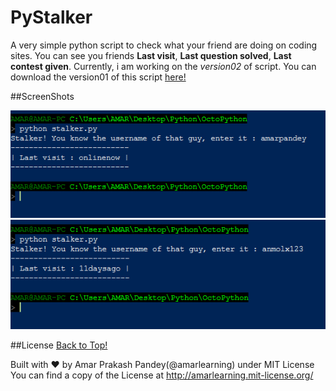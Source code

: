 # PyStalker

A very simple python script to check what your friend are doing on coding sites. You can see you friends **Last visit**, **Last question solved**, **Last contest given**. Currently, i am working on the *version02* of script. You can download the version01 of this script [here!](https://github.com/amarlearning/PyStalker.git)


##ScreenShots

![PyStalker](https://raw.githubusercontent.com/amarlearning/PyStalker/master/screenshots/1.jpg?token=AI8v2YYvClFkyvh_2VeZGPz5IAsSA1p5ks5W_O_wwA%3D%3D)
![Pystalker](https://raw.githubusercontent.com/amarlearning/PyStalker/master/screenshots/2.jpg?token=AI8v2XfIJxKZgAELUhviP7xu_y4VUSG-ks5W_PBswA%3D%3D)

##License
[Back to Top!](https://github.com/amarlearning/PyStalker#pystalker)

Built with ♥ by Amar Prakash Pandey(@amarlearning) under MIT License
You can find a copy of the License at http://amarlearning.mit-license.org/
